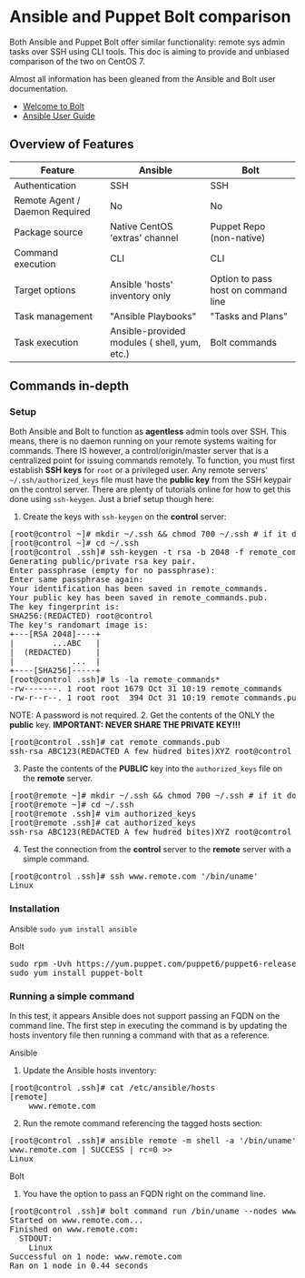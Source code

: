 # Ansible and Puppet Bolt comparison

Both Ansible and Puppet Bolt offer similar functionality: remote sys admin tasks over SSH using CLI tools.  This doc is aiming to provide and unbiased comparison of the two on CentOS 7.

Almost all information has been gleaned from the Ansible and Bolt user documentation. <br />
* [Welcome to Bolt](https://puppet.com/docs/bolt/1.x/bolt.html)
* [Ansible User Guide](https://docs.ansible.com/ansible/latest/user_guide/)

## Overview of Features
| Feature | Ansible | Bolt |
| ------- | ------- | ---- |
| Authentication | SSH | SSH |
| Remote Agent / Daemon Required | No | No |
| Package source | Native CentOS 'extras' channel | Puppet Repo (non-native) |
| Command execution | CLI | CLI |
| Target options | Ansible 'hosts' inventory only | Option to pass host on command line |
| Task management | "Ansible Playbooks" | "Tasks and Plans" |
| Task execution | Ansible-provided modules ( shell, yum, etc.) | Bolt commands |


## Commands in-depth
### Setup
Both Ansible and Bolt to function as **agentless** admin tools over SSH.  This means, there is no daemon running on your remote systems waiting for commands.  There IS however, a control/origin/master server that is a centralized point for issuing commands remotely.  To function, you must first establish **SSH keys** for <code>root</code> or a privileged user.  Any remote servers' <code>~/.ssh/authorized_keys</code> file must have the **public key** from the SSH keypair on the control server.  There are plenty of tutorials online for how to get this done using <code>ssh-keygen</code>.  Just a brief setup though here:
1. Create the keys with <code>ssh-keygen</code> on the **control** server:
<pre>
[root@control ~]# mkdir ~/.ssh && chmod 700 ~/.ssh # if it doesn't exist
[root@control ~]# cd ~/.ssh
[root@control .ssh]# ssh-keygen -t rsa -b 2048 -f remote_commands
Generating public/private rsa key pair.
Enter passphrase (empty for no passphrase):
Enter same passphrase again:
Your identification has been saved in remote_commands.
Your public key has been saved in remote_commands.pub.
The key fingerprint is:
SHA256:(REDACTED) root@control
The key's randomart image is:
+---[RSA 2048]----+
|        ...ABC   |
|  (REDACTED)     |
|            ...  |
+----[SHA256]-----+
[root@control .ssh]# ls -la remote_commands*
-rw-------. 1 root root 1679 Oct 31 10:19 remote_commands
-rw-r--r--. 1 root root  394 Oct 31 10:19 remote_commands.pub
</pre>
NOTE: A password is not required.
2.  Get the contents of the ONLY the **public** key.  **IMPORTANT: NEVER SHARE THE PRIVATE KEY!!!**
<pre>
[root@control .ssh]# cat remote_commands.pub
ssh-rsa ABC123(REDACTED A few hudred bites)XYZ root@control
</pre>
3. Paste the contents of the **PUBLIC** key into the <code>authorized_keys</code> file on the **remote** server.
<pre>
[root@remote ~]# mkdir ~/.ssh && chmod 700 ~/.ssh # if it doesn't exist
[root@remote ~]# cd ~/.ssh
[root@remote .ssh]# vim authorized_keys
[root@remote .ssh]# cat authorized_keys
ssh-rsa ABC123(REDACTED A few hudred bites)XYZ root@control
</pre>
4. Test the connection from the **control** server to the **remote** server with a simple command.
<pre>
[root@control .ssh]# ssh www.remote.com '/bin/uname'
Linux
</pre>

### Installation
Ansible
<code>sudo yum install ansible</code>

Bolt
<pre>
sudo rpm -Uvh https://yum.puppet.com/puppet6/puppet6-release-el-6.noarch.rpm
sudo yum install puppet-bolt
</pre>

### Running a simple command
In this test, it appears Ansible does not support passing an FQDN on the command line.  The first step in executing the command is by updating the hosts inventory file then running a command with that as a reference.

Ansible
1. Update the Ansible hosts inventory:
<pre>
[root@control .ssh]# cat /etc/ansible/hosts
[remote]
    www.remote.com
</pre>
2. Run the remote command referencing the tagged hosts section:
<pre>
[root@control .ssh]# ansible remote -m shell -a '/bin/uname'
www.remote.com | SUCCESS | rc=0 >>
Linux
</pre>

Bolt
1. You have the option to pass an FQDN right on the command line.
<pre>
[root@control .ssh]# bolt command run /bin/uname --nodes www.remote.com --user root
Started on www.remote.com...
Finished on www.remote.com:
  STDOUT:
    Linux
Successful on 1 node: www.remote.com
Ran on 1 node in 0.44 seconds
</pre>
